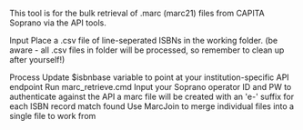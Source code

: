 This tool is for the bulk retrieval of .marc (marc21) files from CAPITA Soprano via the API tools.

Input
Place a .csv file of line-seperated ISBNs in the working folder. (be aware - all .csv files in folder will be processed, so remember to clean up after yourself!)

Process
Update $isbnbase variable to point at your institution-specific API endpoint
Run marc_retrieve.cmd
Input your Soprano operator ID and PW to authenticate against the API
a marc file will be created with an 'e-' suffix for each ISBN record match found
Use MarcJoin to merge individual files into a single file to work from